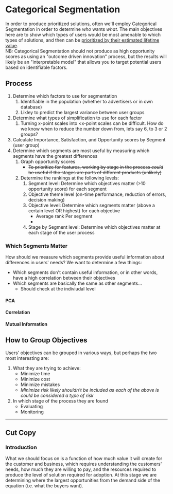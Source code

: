 # Categorical Segmentation
In order to produce prioritized solutions, often we'll employ Categorical Segmentation in order to determine _who_ wants _what_. The main objectives here are to show which types of users would be most amenable to which types of solutions, and then can be [prioritized by their estimated lifetime value](https://github.com/charlesrogers/product_research/blob/master/product_prioritization.md).  
NB: Categorical Segmentation should not produce as high opportunity scores as using an "outcome driven innovation" process, but the results will likely be an "interpretable model" that allows you to target potential users based on identifiable factors.
## Process
1. Determine which factors to use for segmentation 
    1. Identifiable in the population (whether to advertisers or in own database)
    1. Likley to predict the largest variance between user groups
1. Determine what types of simplification to use for each factor
    1. Turning x-point scales into <x-point scales can be difficult. How do we know when to reduce the number down from, lets say 6, to 3 or 2 groups?
1. Calculate Importance, Satisfaction, and Opportunity scores by Segment (user group)
1. Determine which segments are most useful by measuring which segments have the greatest differences
    1. Graph opportunity scores
        + ~~To prioritize for features, working by stage in the process _could_ be useful if the stages are parts of different products (unlikely)~~
    1. Determine the rankings at the following levels:
        1. Segment level: Determine which objectives matter (>10 opportunity score) for each segment
        1. Objective theme level (on-time performance, reduction of errors, decision making)
        1. Objective level: Determine which segments matter (above a certain level OR highest) for each objective
            + Average rank Per segment
            + 
        1. Stage by Segment level: Determine which objectives matter at each stage of the user process
### Which Segments Matter
How should we measure which segments provide useful information about differences in users' needs?
We want to determine a few things:
+ Which segments don't contain useful information, or in other words, have a high correlation between their objectives
+ Which segments are basically the same as other segments...
    + Should check at the indiviudal level
#### PCA

#### Correlation

#### Mutual Information

## How to Group Objectives
Users' objectives can be grouped in various ways, but perhaps the two most interesting are:
1. What they are trying to achieve:
   + Minimize time
   + Minimize cost
   + Minimize mistakes
   + *Minimize risk likely shouldn't be included as each of the above is could be considered a type of risk*
2. In which stage of the process they are found
    + Evaluating
    + Monitoring

---
## Cut Copy
### Introduction
What we should focus on is a function of how much value it will create for the customer and business, which requires understanding the customers' needs, how much they are willing to pay, and the resources required to produce the level of solution required for adoption.
At this stage we are determining where the largest opportunities from the demand side of the equation (i.e. what the buyers want).
